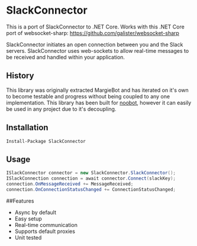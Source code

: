 # SlackConnector 

This is a port of SlackConnector to .NET Core.
Works with this .NET Core port of websocket-sharp:
https://github.com/galister/websocket-sharp

SlackConnector initiates an open connection between you and the Slack servers. SlackConnector uses web-sockets to allow real-time messages to be received and handled within your application.

## History
This library was originally extracted MargieBot and has iterated on it's own to become testable and progress without being coupled to any one implementation. This library has been built for [noobot](http://github.com/noobot/noobot), however it can easily be used in any project due to it's decoupling.


## Installation
 
```
Install-Package SlackConnector
```


## Usage

``` cs
ISlackConnector connector = new SlackConnector.SlackConnector();
ISlackConnection connection = await connector.Connect(slackKey);
connection.OnMessageReceived += MessageReceived;
connection.OnConnectionStatusChanged += ConnectionStatusChanged;
```

##Features

 - Async by default
 - Easy setup
 - Real-time communication
 - Supports default proxies
 - Unit tested
